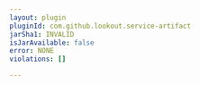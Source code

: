```yaml
---
layout: plugin
pluginId: com.github.lookout.service-artifact
jarSha1: INVALID
isJarAvailable: false
error: NONE
violations: []

---
```


